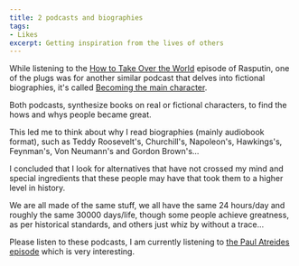 ```yaml
---
title: 2 podcasts and biographies
tags:
- Likes
excerpt: Getting inspiration from the lives of others
---
```


While listening to the <a href="https://www.takeoverpod.com/">How to Take Over the World</a> episode of Rasputin, one of the plugs was for another similar podcast that delves into fictional biographies, it's called <a href="https://podcasters.spotify.com/pod/show/jameson-olsen1">Becoming the main character</a>. 

Both podcasts, synthesize books on real or fictional characters, to find the hows and whys people became great.

This led me to think about why I read biographies (mainly audiobook format), such as Teddy Roosevelt's, Churchill's, Napoleon's,  Hawkings's, Feynman's, Von Neumann's and Gordon Brown's...

I concluded that I look for alternatives that have not crossed my mind and special ingredients that these people may have that took them to a higher level in history.

We are all made of the same stuff, we all have the same 24 hours/day and roughly the same 30000 days/life, though some people achieve greatness, as per historical standards, and others just whiz by without a trace...

Please listen to these podcasts, I am currently listening to <a href="https://podcasters.spotify.com/pod/show/jameson-olsen1/episodes/Dune-Part-1--Pain-Is-A-Beginning-e2kp0f6">the Paul Atreides episode</a> which is very interesting.